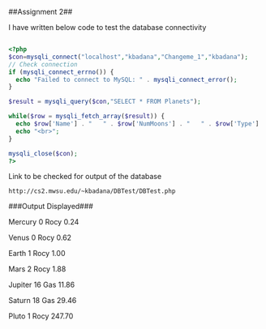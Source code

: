 ##Assignment 2##

I have written below code to test the database connectivity

``` php

<?php
$con=mysqli_connect("localhost","kbadana","Changeme_1","kbadana");
// Check connection
if (mysqli_connect_errno()) {
  echo "Failed to connect to MySQL: " . mysqli_connect_error();
}

$result = mysqli_query($con,"SELECT * FROM Planets");

while($row = mysqli_fetch_array($result)) {
  echo $row['Name'] . "   " . $row['NumMoons'] . "   " . $row['Type'] . "   " . $row['LengthOfYear'];
  echo "<br>";
}

mysqli_close($con);
?>

```

Link to be checked for output of the database

```
http://cs2.mwsu.edu/~kbadana/DBTest/DBTest.php

```

###Output Displayed###

Mercury 0 Rocy 0.24

Venus 0 Rocy 0.62

Earth 1 Rocy 1.00

Mars 2 Rocy 1.88

Jupiter 16 Gas 11.86

Saturn 18 Gas 29.46

Pluto 1 Rocy 247.70

